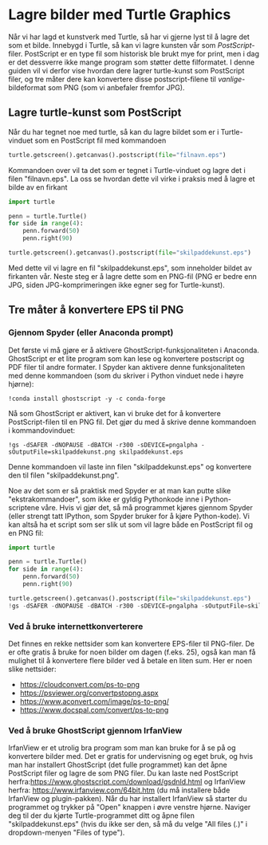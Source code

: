 # Lagre bilder med Turtle Graphics

Når vi har lagd et kunstverk med Turtle, så har vi gjerne lyst til å lagre det som et bilde. Innebygd i Turtle, så kan vi lagre kunsten vår som *PostScript*-filer. PostScript er en type fil som historisk ble brukt mye for print, men i dag er det dessverre ikke mange program som støtter dette filformatet. I denne guiden vil vi derfor vise hvordan dere lagrer turtle-kunst som PostScript filer, og tre måter dere kan konvertere disse postscript-filene til *vanlige*-bildeformat som PNG (som vi anbefaler fremfor JPG).



## Lagre turtle-kunst som PostScript



Når du har tegnet noe med turtle, så kan du lagre bildet som er i Turtle-vinduet som en PostScript fil med kommandoen

````python
turtle.getscreen().getcanvas().postscript(file="filnavn.eps")
````

Kommandoen over vil ta det som er tegnet i Turtle-vinduet og lagre det i filen "filnavn.eps". 
La oss se hvordan dette vil virke i praksis med å lagre et bilde av en firkant

````python
import turtle

penn = turtle.Turtle()
for side in range(4):
    penn.forward(50)
    penn.right(90)

turtle.getscreen().getcanvas().postscript(file="skilpaddekunst.eps")
````

Med dette vil vi lagre en fil "skilpaddekunst.eps", som inneholder bildet av firkanten vår. Neste steg er å lagre dette som en PNG-fil (PNG er bedre enn JPG, siden JPG-komprimeringen ikke egner seg for Turtle-kunst).

## Tre måter å konvertere EPS til PNG
### Gjennom Spyder (eller Anaconda prompt)

Det første vi må gjøre er å aktivere GhostScript-funksjonaliteten i Anaconda. GhostScript er et lite program som kan lese og konvertere postscript og PDF filer til andre formater. I Spyder kan aktivere denne funksjonaliteten med denne kommandoen (som du skriver i Python vinduet nede i høyre hjørne):
```
!conda install ghostscript -y -c conda-forge
```
Nå som GhostScript er aktivert, kan vi bruke det for å konvertere PostScript-filen til en PNG fil. Det gjør du med å skrive denne kommandoen i kommandovinduet:
```
!gs -dSAFER -dNOPAUSE -dBATCH -r300 -sDEVICE=pngalpha -sOutputFile=skilpaddekunst.png skilpaddekunst.eps
```
Denne kommandoen vil laste inn filen "skilpaddekunst.eps" og konvertere den til filen "skilpaddekunst.png".

Noe av det som er så praktisk med Spyder er at man kan putte slike "ekstrakommandoer", som ikke er gyldig Pythonkode inne i Python-scriptene våre. Hvis vi gjør det, så må programmet kjøres gjennom Spyder (eller strengt tatt IPython, som Spyder bruker for å kjøre Python-kode). Vi kan altså ha et script som ser slik ut som vil lagre både en PostScript fil og en PNG fil:


````python
import turtle

penn = turtle.Turtle()
for side in range(4):
    penn.forward(50)
    penn.right(90)

turtle.getscreen().getcanvas().postscript(file="skilpaddekunst.eps")
!gs -dSAFER -dNOPAUSE -dBATCH -r300 -sDEVICE=pngalpha -sOutputFile=skilpaddekunst.png skilpaddekunst.eps
````

### Ved å bruke internettkonverterere

Det finnes en rekke nettsider som kan konvertere EPS-filer til PNG-filer. De er ofte gratis å bruke for noen bilder om dagen (f.eks. 25), også kan man få mulighet til å konvertere flere bilder ved å betale en liten sum. Her er noen slike nettsider:

 * https://cloudconvert.com/ps-to-png
 * https://psviewer.org/convertpstopng.aspx
 * https://www.aconvert.com/image/ps-to-png/
 * https://www.docspal.com/convert/ps-to-png


### Ved å bruke GhostScript gjennom IrfanView

IrfanView er et utrolig bra program som man kan bruke for å se på og konvertere bilder med. Det er gratis for undervisning og eget bruk, og hvis man har installert GhostScript (det fulle programmet) kan det åpne PostScript filer og lagre de som PNG filer. Du kan laste ned PostScript herfra:https://www.ghostscript.com/download/gsdnld.html og IrfanView herfra: https://www.irfanview.com/64bit.htm (du må installere både IrfanView og plugin-pakken). Når du har installert IrfanView så starter du programmet og trykker på "Open" knappen i øvre venstre hjørne. Naviger deg til der du kjørte Turtle-programmet ditt og åpne filen "skilpaddekunst.eps" (hvis du ikke ser den, så må du velge "All files (*.*)" i dropdown-menyen "Files of type"). 
